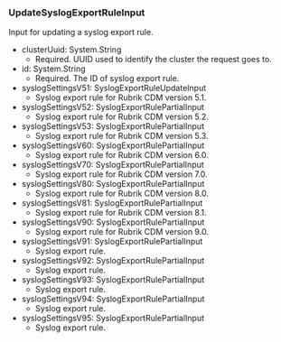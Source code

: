 ### UpdateSyslogExportRuleInput
Input for updating a syslog export rule.

- clusterUuid: System.String
  - Required. UUID used to identify the cluster the request goes to.
- id: System.String
  - Required. The ID of syslog export rule.
- syslogSettingsV51: SyslogExportRuleUpdateInput
  - Syslog export rule for Rubrik CDM version 5.1.
- syslogSettingsV52: SyslogExportRulePartialInput
  - Syslog export rule for Rubrik CDM version 5.2.
- syslogSettingsV53: SyslogExportRulePartialInput
  - Syslog export rule for Rubrik CDM version 5.3.
- syslogSettingsV60: SyslogExportRulePartialInput
  - Syslog export rule for Rubrik CDM version 6.0.
- syslogSettingsV70: SyslogExportRulePartialInput
  - Syslog export rule for Rubrik CDM version 7.0.
- syslogSettingsV80: SyslogExportRulePartialInput
  - Syslog export rule for Rubrik CDM version 8.0.
- syslogSettingsV81: SyslogExportRulePartialInput
  - Syslog export rule for Rubrik CDM version 8.1.
- syslogSettingsV90: SyslogExportRulePartialInput
  - Syslog export rule for Rubrik CDM version 9.0.
- syslogSettingsV91: SyslogExportRulePartialInput
  - Syslog export rule.
- syslogSettingsV92: SyslogExportRulePartialInput
  - Syslog export rule.
- syslogSettingsV93: SyslogExportRulePartialInput
  - Syslog export rule.
- syslogSettingsV94: SyslogExportRulePartialInput
  - Syslog export rule.
- syslogSettingsV95: SyslogExportRulePartialInput
  - Syslog export rule.
